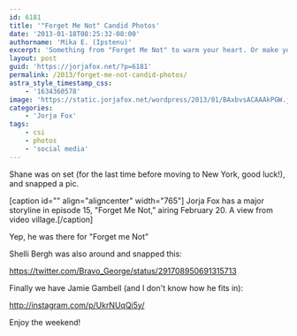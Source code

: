 ```yaml
---
id: 6181
title: '"Forget Me Not" Candid Photos'
date: '2013-01-18T08:25:32-08:00'
authorname: 'Mika E. (Ipstenu)'
excerpt: 'Something from "Forget Me Not" to warm your heart. Or make you wonder.'
layout: post
guid: 'https://jorjafox.net/?p=6181'
permalink: /2013/forget-me-not-candid-photos/
astra_style_timestamp_css:
    - '1634360578'
image: 'https://static.jorjafox.net/wordpress/2013/01/BAxbvsACAAAkPGW.jpeg'
categories:
    - 'Jorja Fox'
tags:
    - csi
    - photos
    - 'social media'
---
```


Shane was on set (for the last time before moving to New York, good luck!), and snapped a pic.

[caption id="" align="aligncenter" width="765"] Jorja Fox has a major storyline in episode 15, "Forget Me Not," airing February 20. A view from video village.[/caption]

Yep, he was there for "Forget me Not"

Shelli Bergh was also around and snapped this:

https://twitter.com/Bravo_George/status/291708950691315713

Finally we have Jamie Gambell (and I don't know how he fits in):

http://instagram.com/p/UkrNUqQi5y/

Enjoy the weekend!
